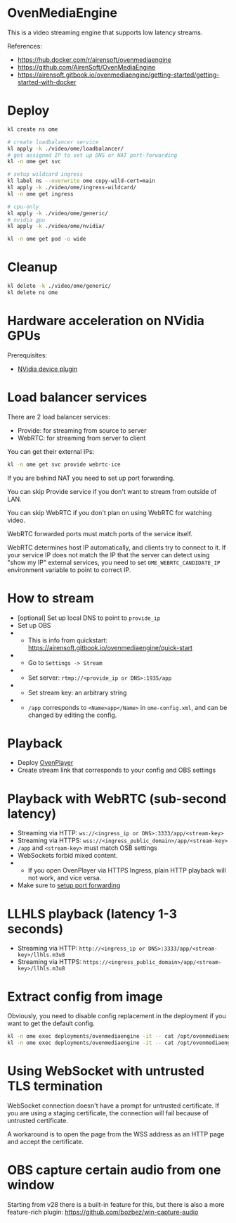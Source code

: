 
# OvenMediaEngine

This is a video streaming engine that supports low latency streams.

References:
- https://hub.docker.com/r/airensoft/ovenmediaengine
- https://github.com/AirenSoft/OvenMediaEngine
- https://airensoft.gitbook.io/ovenmediaengine/getting-started/getting-started-with-docker

# Deploy

```bash
kl create ns ome

# create loadbalancer service
kl apply -k ./video/ome/loadbalancer/
# get assigned IP to set up DNS or NAT port-forwarding
kl -n ome get svc

# setup wildcard ingress
kl label ns --overwrite ome copy-wild-cert=main
kl apply -k ./video/ome/ingress-wildcard/
kl -n ome get ingress

# cpu-only
kl apply -k ./video/ome/generic/
# nvidia gpu
kl apply -k ./video/ome/nvidia/

kl -n ome get pod -o wide
```

# Cleanup

```bash
kl delete -k ./video/ome/generic/
kl delete ns ome
```

# Hardware acceleration on NVidia GPUs

Prerequisites:
- [NVidia device plugin](../../hardware/nvidia-device-plugin/readme.md)

# Load balancer services

There are 2 load balancer services:
- Provide: for streaming from source to server
- WebRTC: for streaming from server to client

You can get their external IPs:
```bash
kl -n ome get svc provide webrtc-ice
```

If you are behind NAT you need to set up port forwarding.

You can skip Provide service if you don't want to stream from outside of LAN.

You can skip WebRTC if you don't plan on using WebRTC for watching video.

WebRTC forwarded ports must match ports of the service itself.

WebRTC determines host IP automatically, and clients try to connect to it.
If your service IP does not match the IP that the server can detect using "show my IP" external services,
you need to set `OME_WEBRTC_CANDIDATE_IP` environment variable to point to correct IP.

# How to stream

- [optional] Set up local DNS to point to `provide_ip`
- Set up OBS
- - This is info from quickstart: https://airensoft.gitbook.io/ovenmediaengine/quick-start
- - Go to `Settings -> Stream`
- - Set server: `rtmp://<provide_ip or DNS>:1935/app`
- - Set stream key: an arbitrary string
- - `/app` corresponds to `<Name>app</Name>` in `ome-config.xml`, and can be changed by editing the config.

# Playback

- Deploy [OvenPlayer](../ovenplayer/readme.md)
- Create stream link that corresponds to your config and OBS settings

# Playback with WebRTC (sub-second latency)

- Streaming via HTTP: `ws://<ingress_ip or DNS>:3333/app/<stream-key>`
- Streaming via HTTPS: `wss://<ingress_public_domain>/app/<stream-key>`
- `/app` and `<stream-key>` must match OSB settings
- WebSockets forbid mixed content.
- - If you open OvenPlayer via HTTPS Ingress,
    plain HTTP playback will not work, and vice versa.
- Make sure to [setup port forwarding](#load-balancer-services)

# LLHLS playback (latency 1-3 seconds)

- Streaming via HTTP: `http://<ingress_ip or DNS>:3333/app/<stream-key>/llhls.m3u8`
- Streaming via HTTPS: `https://<ingress_public_domain>/app/<stream-key>/llhls.m3u8`

# Extract config from image

Obviously, you need to disable config replacement in the deployment if you want to get the default config.

```bash
kl -n ome exec deployments/ovenmediaengine -it -- cat /opt/ovenmediaengine/bin/origin_conf/Server.xml > ome-config.xml
kl -n ome exec deployments/ovenmediaengine -it -- cat /opt/ovenmediaengine/bin/edge_conf/Server.xml > ome-edge-config.xml
```

# Using WebSocket with untrusted TLS termination

WebSocket connection doesn't have a prompt for untrusted certificate.
If you are using a staging certificate, the connection will fail because of untrusted certificate.

A workaround is to open the page from the WSS address as an HTTP page and accept the certificate.

# OBS capture certain audio from one window

Starting from v28 there is a built-in feature for this, but there is also a more feature-rich plugin:
https://github.com/bozbez/win-capture-audio
